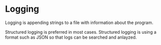 # Logging

Logging is appending strings to a file with information about the program.

Structured logging is preferred in most cases. Structured logging is using a format such as JSON so
that logs can be searched and anlayzed.

